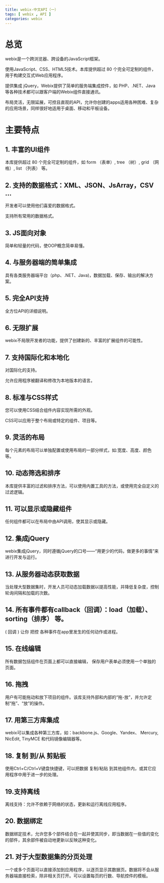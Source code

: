 ```yaml
---
title: webix-中文API（一）
tags: [ webix , API ]
categories: webix
---
```


# 总览

webix是一个跨浏览器、跨设备的JavaScript框架。

使用JavaScript、CSS、HTML5技术。本库提供超过 80 个完全可定制的组件，用于构建交互式Web应用程序。

提供集成 jQuery，Webix提供了简单的服务端集成控件，如 PHP、.NET、Java 等各种技术都可以跟客户端的Webix组件直接通讯。

布局灵活，无限延展，可控且直观的API，允许你创建的apps适用各种困难、复杂的应用场景，同样很好地适用于桌面、移动和平板设备。
<!-- more --> 

# 主要特点
## 1. 丰富的UI组件
本库提供超过 80 个完全可定制的组件，如 form （表单）, tree （树）, grid （网格）, list （列表） 等。

## 2. 支持的数据格式：XML、JSON、JsArray，CSV ... 
开发者可以使用他们喜爱的数据格式。

支持所有常用的数据格式。

## 3. JS面向对象
简单和轻量的代码，使OOP概念简单易懂。

## 4. 与服务器端的简单集成
具有各类服务器端平台（php、.NET、Java)，数据加载、保存、输出的解决方案。

## 5. 完全API支持
全方位API的详细说明。

## 6. 无限扩展
webix不局限开发者的功能，提供了创建新的、丰富的扩展组件的可能性。

## 7. 支持国际化和本地化
对国际化的支持。

允许应用程序被翻译和修改为本地版本的语言。

## 8. 标准与CSS样式 
您可以使用CSS结合组件内容实现所需的外观。

CSS可以应用于整个布局或特定的组件、项目等。

## 9. 灵活的布局
每个元素的布局可以单独配置或使用布局的一部分样式，如:宽度、高度、颜色等。

## 10. 动态筛选和排序 
本库提供丰富的过滤和排序方法，可以使用内置工具的方法，或使用完全自定义的过滤逻辑。

## 11. 可以显示或隐藏组件 
任何组件都可以在布局中由API调用，使其显示或隐藏。

## 12. 集成jQuery 
webix集成jQuery，同时遵循jQuery的口号——“用更少的代码，做更多的事情”来进行开发与运行。

## 13. 从服务器动态获取数据 
当处理大型数据集时，开发人员可动态加载数据以提高性能，并降低复杂度，控制轮询间隔和加载的次数。

## 14. 所有事件都有callback（回调）：load（加载）、sorting（排序） 等。 
( 回调 ) 让你 把控 各种事件在app里发生的任何动作或进程。

## 15. 在线编辑 
所有数据包括组件在页面上都可以直接编辑，
保存用户表单必须使用一个单独的页面。

## 16. 拖拽 
用户有可能拖动和放下项目的组件。该库支持外部和内部的“拖-放”，并允许定制“拖”、“放”的操作。

## 17. 用第三方库集成 
webix可以集成各种第三方库，如：backbone.js、Google、Yandex、 Mercury, NicEdit, TinyMCE 和代码镜像编辑器等。

## 18. 复制 到/从 剪贴板 
使用Ctrl+C/Ctrl+V键盘快捷键，可以把数据 复制/粘贴 到其他组件内，或其它应用程序中用于进一步的处理。

## 19.支持离线 
离线支持：允许不依赖于网络的状态，更新和运行离线应用程序。

## 20. 数据绑定 
数据绑定技术，允许您多个部件结合在一起并使其同步，即当数据在一些值的变化的部件，其余部件被自动地更新以反映这种变化。

## 21. 对于大型数据集的分页处理 
一个或多个页面可以直接添加到应用程序，以逐页显示其数据页。数据将不会从服务器端直接检索，除非相关页打开。可以设置每页的行数、导航控件的模板。